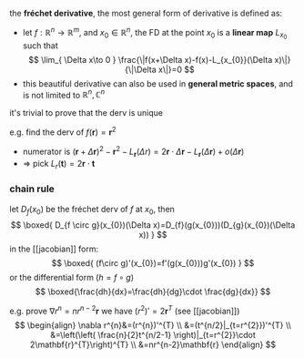 the **fréchet derivative**, the most general form of derivative is defined as:
- let $f: \mathbb{R}^{n}\to \mathbb{R}^{m}$, and $x_{0} \in \mathbb{R}^{n}$, the FD at the point $x_{0}$ is a **linear map** $L_{x_{0}}$ such that
$$
	\lim_{ \Delta x\to 0 } \frac{\|f(x+\Delta x)-f(x)-L_{x_{0}}(\Delta x)\|}{\|\Delta x\|}=0
$$
- this beautiful derivative can also be used in **general metric spaces**, and is not limited to $\mathbb{R}^{n}, \mathbb{C}^{n}$

it's trivial to prove that the derv is unique

e.g. find the derv of $f(\mathbf{r})=\mathbf{r}^{2}$
- numerator is $(\mathbf{r}+\Delta \mathbf{r})^{2}-\mathbf{r}^{2}-L_{\mathbf{r}}(\Delta r)=2\mathbf{r}\cdot\Delta \mathbf{r}-L_{\mathbf{r}}(\Delta \mathbf{r})+o(\Delta \mathbf{r})$
- => pick $L_{r}(\mathbf{t})=2\mathbf{r}\cdot \mathbf{t}$

### chain rule
let $D_{f}(x_{0})$ be the fréchet derv of $f$ at $x_{0}$, then
$$
\boxed{
D_{f \circ g}(x_{0})(\Delta x)=D_{f}(g(x_{0}))(D_{g}(x_{0})(\Delta x))
}
$$
in the [[jacobian]] form:
$$
\boxed{
(f\circ g)'(x_{0})=f'(g(x_{0}))g'(x_{0})
}
$$
or the differential form ($h=f\circ g$)
$$
\boxed{\frac{dh}{dx}=\frac{dh}{dg}\cdot \frac{dg}{dx}}
$$

e.g. prove $\nabla r^{n}=nr^{n-2}\mathbf{r}$
we have $(r^{2})'=2\mathbf{r}^{T}$ (see [[jacobian]])
$$
\begin{align}
\nabla r^{n}&=(r^{n})'^{T} \\
&=(t^{n/2}|_{t=r^{2}})'^{T} \\
&=\left(\left( \frac{n}{2}t^{n/2-1} \right)|_{t=r^{2}}\cdot 2\mathbf{r}^{T}\right)^{T} \\
&=nr^{n-2}\mathbf{r}
\end{align}
$$
